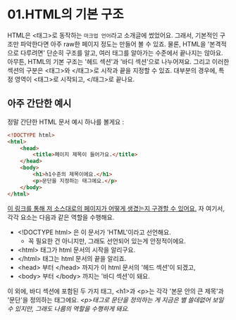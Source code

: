 # 01.HTML의 기본 구조
HTML은 \<태그>로 동작하는 `마크업 언어`라고 소개글에 썼었어요. 그래서, 기본적인 구조만 파악한다면 아주 raw한 페이지 정도는 만들어 볼 수 있죠. 물론, HTML을 '본격적으로 다루려면' 단순히 구조를 알고, 여러 태그를 알아가는 수준에서 끝나지는 않아요. 아무튼, HTML의 기본 구조는 '헤드 섹션'과 '바디 섹션'으로 나누어져요. 그리고 이러한 섹션의 구분은 \<태그>와 \</태그>로 시작과 끝을 지정할 수 있죠. 대부분의 경우에, 특정 영역이 \<태그>로 시작되고, \</태그>로 끝나요.  

## 아주 간단한 예시
정말 간단한 HTML 문서 예시 하나를 볼게요 : 
```html
<!DOCTYPE html>
<html>
    <head>
        <title>페이지 제목이 들어가요.</title>
    </head>
    <body>
        <h1>h1수준의 제목이에요.</h1>
        <p>문단을 지정하는 태그에요.</p>
    </body>
</html>
```
[이 링크를 통해 저 소스대로의 페이지가 어떻게 생겼는지 구경할 수 있어요.](./01_example.html)
자 여기서, 각각 요소는 다음과 같은 역할을 수행해요.
- \<!DOCTYPE html> 은 이 문서가 'HTML'이라고 선언해요.
    - 꼭 필요한 건 아니지만, 그래도 선언되어 있는게 안정적이에요.
- \<html> 태그가 html 문서의 시작을 알리구요.
- \</html> 태그는 html 문서의 끝을 알리죠.
- \<head> 부터 \</head> 까지가 이 html 문서의 '헤드 섹션'이 되겠고,
- \<body> 부터 \</body> 까지는 '바디 섹션'이 돼요.

이 외에, 바디 섹션에 포함된 두 가지 태그, \<h1>과 \<p>는 각각 '본문 안의 큰 제목'과 '문단'을 정의하는 태그에요. *\<p>태그로 문단을 정의하는 게 지금은 별 쓸데없어 보일 수 있지만, 그래도 나름의 역할을 수행하게 돼요.*